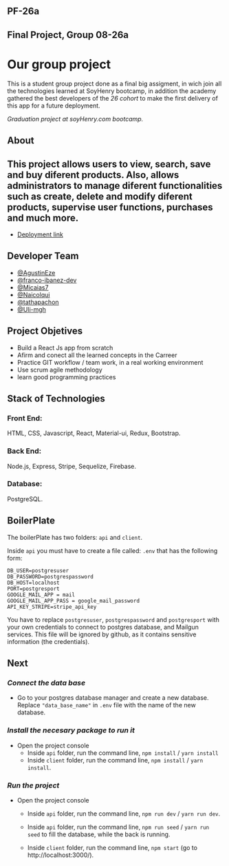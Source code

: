 ## PF-26a
## Final Project, Group 08-26a


# Our group project	

This is a student group project done as a final big assigment, in wich join all the technologies learned at SoyHenry bootcamp, in addition the academy gathered the best developers of the *26 cohort* to make the first delivery of this app for a future deployment.

*Graduation project at soyHenry.com bootcamp.*

## About

This project allows users to view, search, save and buy diferent products. Also, allows administrators to manage diferent functionalities such as create, delete and modify diferent products, supervise user functions, purchases and much more.
---

- <a href="https://kilt-clothing.vercel.app">Deployment link<a>
## Developer Team

- <a href="https://github.com/AgustinEze">@AgustinEze</a>
- <a href="https://github.com/franco-ibanez-dev">@franco-ibanez-dev</a>
- <a href="https://github.com/Micaias7">@Micaias7</a>
- <a href="https://github.com/Naicolqui">@Naicolqui</a>
- <a href="https://github.com/tathapachon">@tathapachon</a>
- <a href="https://github.com/Uli-mgh">@Uli-mgh</a>

## Project Objetives

- Build a React Js app from scratch
- Afirm and conect all the learned concepts in the Carreer 
- Practice GIT workflow / team work, in a real working environment
- Use scrum agile methodology
- learn good programming practices

## Stack of Technologies

### Front End:
HTML, CSS, Javascript, React, Material-ui, Redux, Bootstrap.

### Back End:
Node.js, Express, Stripe, Sequelize, Firebase.

### Database:
PostgreSQL.

## BoilerPlate

The boilerPlate has two folders: `api` and `client`.

Inside `api` you must have to create a file called: `.env` 
that has the following form: 

```
DB_USER=postgresuser
DB_PASSWORD=postgrespassword
DB_HOST=localhost
PORT=postgresport
GOOGLE_MAIL_APP = mail
GOOGLE_MAIL_APP_PASS = google_mail_password
API_KEY_STRIPE=stripe_api_key
```
You have to replace `postgresuser`, `postgrespassword` and `postgresport` with your own credentials to connect to postgres database, and Mailgun services. This file will be ignored by github, as it contains sensitive information (the credentials).

## Next 
### _Connect the data base_

 - Go to your postgres database manager and create a new   database. Replace `"data_base_name"` in `.env` file with the name of the new database.

 ### _Install the necesary package to run it_

- Open the project console
    + Inside `api` folder, run the command line, `npm install` / `yarn install` 
    + Inside `client` folder, run the command line, `npm install` / `yarn install`.

### _Run the project_

- Open the project console
    + Inside `api` folder, run the command line, `npm run dev` / `yarn run dev`.

    + Inside `api` folder, run the command line, `npm run seed` / `yarn run seed` to fill the database, while the back is running.

    + Inside `client` folder, run the command line, `npm start` (go to http://localhost:3000/). 
